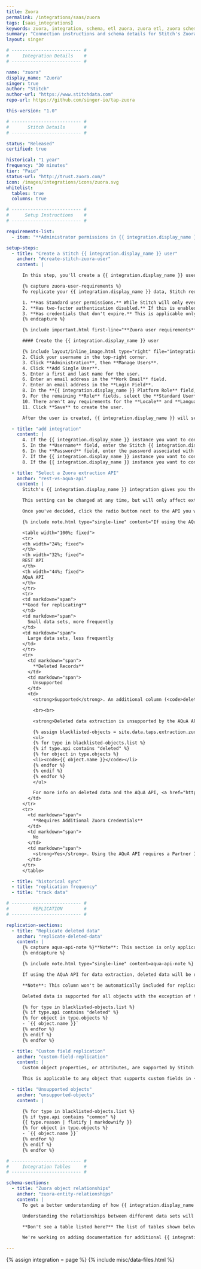 ```yaml
---
title: Zuora
permalink: /integrations/saas/zuora
tags: [saas_integrations]
keywords: zuora, integration, schema, etl zuora, zuora etl, zuora schema
summary: "Connection instructions and schema details for Stitch's Zuora integration."
layout: singer

# -------------------------- #
#     Integration Details    #
# -------------------------- #

name: "zuora"
display_name: "Zuora"
singer: true
author: "Stitch"
author-url: "https://www.stitchdata.com"
repo-url: https://github.com/singer-io/tap-zuora

this-version: "1.0"

# -------------------------- #
#       Stitch Details       #
# -------------------------- #

status: "Released"
certified: true

historical: "1 year"
frequency: "30 minutes"
tier: "Paid"
status-url: "http://trust.zuora.com/"
icon: /images/integrations/icons/zuora.svg
whitelist:
  tables: true
  columns: true

# -------------------------- #
#      Setup Instructions    #
# -------------------------- #

requirements-list:
  - item: "**Administrator permissions in {{ integration.display_name }}.** These permissions are required to create a {{ integration.display_name }} user for Stitch."

setup-steps:
  - title: "Create a Stitch {{ integration.display_name }} user"
    anchor: "#create-stitch-zuora-user"
    content: |

      In this step, you'll create a {{ integration.display_name }} user for Stitch. Creating a Stitch-specific user will ensure that Stitch is distinguishable in any logs or audits.

      {% capture zuora-user-requirements %}
      To replicate your {{ integration.display_name }} data, Stitch requires a user that:

      1. **Has Standard user permissions.** While Stitch will only ever read your data, these permissions are required to access certain objects in {{ integration.display_name }}.
      2. **Has two-factor authentication disabled.** If this is enabled, connection and replication issues will occur after setup. Refer to the **Disable or Reset Two-Factor Authentication** section [in this {{ integration.display_name }} documentation](https://knowledgecenter.zuora.com/CF_Users_and_Administrators/Two-Factor_Authentication) for help disabling this setting.
      3. **Has credentials that don't expire.** This is applicable only if your company enforces Password Expiration rules. If Stitch's {{ integration.display_name }} credentials expire, connection issues may arise. [Refer to this {{ integration.display_name }} support article for a workaround](https://knowledgecenter.zuora.com/kb/How_do_I_prevent_my_API_user_login_from_expiring%3F).
      {% endcapture %}

      {% include important.html first-line="**Zuora user requirements**" content=zuora-user-requirements %}

      #### Create the {{ integration.display_name }} user

      {% include layout/inline_image.html type="right" file="integrations/zuora-user-setup.png" alt="Zuora user permissions" max-width="400px" %}1. Sign into your {{ integration.display_name }} account, if you haven't already.
      2. Click your username in the top-right corner.
      3. Click **Administration**, then **Manage Users**.
      4. Click **Add Single User**.
      5. Enter a first and last name for the user.
      6. Enter an email address in the **Work Email** field.
      7. Enter an email address in the **Login Field**.
      8. In the **{{ integration.display_name }} Platform Role** field, select **Standard User**.
      9. For the remaining **Role** fields, select the **Standard User** option.
      10. There aren't any requirements for the **Locale** and **Language** fields - leave them as the defaults.
      11. Click **Save** to create the user.

      After the user is created, {{ integration.display_name }} will send a verification email to the email address in the **Work Email** field. Complete the verification and set a password for the Stitch user before moving on to the next step.

  - title: "add integration"
    content: |
      4. If the {{ integration.display_name }} instance you want to connect to Stitch is a sandbox, check the **Connect to a Sandbox Environment** checkbox.
      5. In the **Username** field, enter the Stitch {{ integration.display_name }} user's username. This is the email address that was in the **Login Name** field when you created the user.
      6. In the **Password** field, enter the password associated with the Stitch {{ integration.display_name }} user.
      7. If the {{ integration.display_name }} instance you want to connect to Stitch is a **sandbox**, check the **Connect to a Sandbox Environment** box.
      8. If the {{ integration.display_name }} instance you want to connect to Stitch is **based in Europe**, check the **Connect to a European endpoint** box. If you aren't sure if this is applicable to you, [refer to Zuora's documentation](https://knowledgecenter.zuora.com/BB_Introducing_Z_Business/Zuora_Data_Centers).

  - title: "Select a Zuora extraction API"
    anchor: "rest-vs-aqua-api"
    content: |
      Stitch's {{ integration.display_name }} integration gives you the ability to select the API that you want Stitch to use to extract data. If you aren't sure which API you should use, take a look at the brief comparison below.

      This setting can be changed at any time, but will only affect extractions that take place after the change.

      Once you've decided, click the radio button next to the API you want to use.

      {% include note.html type="single-line" content="If using the AQuA API, you'll also need to enter a partner ID in the **Zuora Partner ID** field. If you don't already have this credential, reach out to [Zuora Global Support](http://support.zuora.com/) before proceeding." %}

      <table width="100%; fixed">
      <tr>
      <th width="24%; fixed">
      </th>
      <th width="32%; fixed">
      REST API
      </th>
      <th width="44%; fixed">
      AQuA API
      </th>
      </tr>
      <tr>
      <td markdown="span">
      **Good for replicating**
      </td>
      <td markdown="span">
        Small data sets, more frequently
      </td>
      <td markdown="span">
        Large data sets, less frequently
      </td>
      </tr>
      <tr>
        <td markdown="span">
          **Deleted Records**
        </td>
        <td markdown="span">
          Unsupported
        </td>
        <td>
          <strong>Supported</strong>. An additional column (<code>deleted</code>) will be added to objects that support deletions, which indicates the record's deletion status.

          <br><br>

          <strong>Deleted data extraction is unsupported by the AQuA API for the following objects</strong>:

          {% assign blacklisted-objects = site.data.taps.extraction.zuora.blacklisted-objects %}
          <ul>
          {% for type in blacklisted-objects.list %}
          {% if type.api contains "deleted" %}
          {% for object in type.objects %}
          <li><code>{{ object.name }}</code></li>
          {% endfor %}
          {% endif %}
          {% endfor %}
          </ul>

          For more info on deleted data and the AQuA API, <a href="https://knowledgecenter.zuora.com/DC_Developers/T_Aggregate_Query_API/B_Submit_Query/a_Export_Deleted_Data">refer to Zuora's documentation</a>.
        </td>
      </tr>
      <tr>
        <td markdown="span">
          **Requires Additional Zuora Credentials**
        </td>
        <td markdown="span">
          No
        </td>
        <td markdown="span">
          <strong>Yes</strong>. Using the AQuA API requires a Partner ID - to obtain one, reach out to [Zuora Global Support](http://support.zuora.com/).
        </td>
      </tr>
      </table>

  - title: "historical sync"
  - title: "replication frequency"
  - title: "track data"

# -------------------------- #
#         REPLICATION        #
# -------------------------- #

replication-sections:
  - title: "Replicate deleted data"
    anchor: "replicate-deleted-data"
    content: |
      {% capture aqua-api-note %}**Note**: This section is only applicable if using the [AQuA API for data extraction](#rest-vs-aqua-api). Zuora's REST API does not support extracting deleted data.
      {% endcapture %}

      {% include note.html type="single-line" content=aqua-api-note %}

      If using the AQuA API for data extraction, deleted data will be replicated for objects that support it. Supported objects will contain a boolean column named `deleted` that indicates a record's deletion status.

      **Note**: This column won't be automatically included for replication - [it must be set to replicate](#setting-data-to-replicate).

      Deleted data is supported for all objects with the exception of the following:

      {% for type in blacklisted-objects.list %}
      {% if type.api contains "deleted" %}
      {% for object in type.objects %}
      - `{{ object.name }}`
      {% endfor %}
      {% endif %}
      {% endfor %}

  - title: "Custom field replication"
    anchor: "custom-field-replication"
    content: |
      Custom object properties, or attributes, are supported by Stitch's {{ integration.display_name }} integration. If custom fields are available through {{ integration.display_name }}'s API, Stitch will replicate them to your destination.

      This is applicable to any object that supports custom fields in {{ integration.display_name }}. Refer to [Zuora's documentation](https://knowledgecenter.zuora.com/BB_Introducing_Z_Business/Manage_Custom_Fields/Objects_that_Support_Custom_Fields_in_Zuora) for info on which objects support custom fields.

  - title: "Unsupported objects"
    anchor: "unsupported-objects"
    content: |

      {% for type in blacklisted-objects.list %}
      {% if type.api contains "common" %}
      {{ type.reason | flatify | markdownify }}
      {% for object in type.objects %}
      - `{{ object.name }}`
      {% endfor %}
      {% endif %}
      {% endfor %}

# -------------------------- #
#     Integration Tables     #
# -------------------------- #

schema-sections:
  - title: "Zuora object relationships"
    anchor: "zuora-entity-relationships"
    content: |
      To get a better understanding of how {{ integration.display_name }} objects relate to each other, check out [{{ integration.display_name }}'s Entity Relationship Diagram](https://knowledgecenter.zuora.com/BB_Introducing_Z_Business/D_Zuora_Business_Objects_Relationship). 

      Understanding the relationships between different data sets will allow you to perform more in-depth and complex analyses.

      **Don't see a table listed here?** The list of tables shown below is not an exhaustive list of all the tables Stitch can replicate from {{ integration.display_name }}.

      We're working on adding documentation for additional {{ integration.display_name }} tables. If there's a specific table you'd like to see here, let us know by [opening an issue in the Stitch Docs GitHub repo](https://github.com/stitchdata/docs).

---
```

{% assign integration = page %}
{% include misc/data-files.html %}
